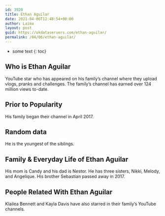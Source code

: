 ```yaml
---
id: 3920
title: Ethan Aguilar
date: 2021-04-06T12:48:54+00:00
author: Laima
layout: post
guid: https://ukdataservers.com/ethan-aguilar/
permalink: /04/06/ethan-aguilar/
---
```


* some text
{: toc}


## Who is Ethan Aguilar
                  
                  
                  
YouTube star who has appeared on his family&#8217;s channel where they upload vlogs, pranks and challenges. The family&#8217;s channel has earned over 124 million views to-date.
                  
              
            
              
            
                
                
                
## Prior to Popularity
                  
                  
                  
His family began their channel in April 2017.
                  
              
            
              
            
                
                
                
## Random data
                  
                  
                  
He is the youngest of the siblings. 
                  
              
            
              
            
                
                
                
## Family & Everyday Life of Ethan Aguilar
                  
                  
                  
His mom is Candy and his dad is Nestor. He has three sisters, Nikki, Melody, and Angelique. His brother Sebastian passed away in 2017.
                  
              
            
              
            
                
                
                
## People Related With Ethan Aguilar
                  
                  
                  
Klailea Bennett and Kayla Davis have also starred in their family&#8217;s YouTube channels. 
                  
              
            
              
            
                
              
            
              
              
            
            
              
            
          
          
          